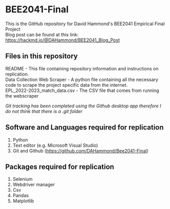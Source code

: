 # BEE2041-Final
This is the GitHub repository for David Hammond's BEE2041 Empirical Final Project  
Blog post can be found at this link: https://hackmd.io/@DAHammond/BEE2041_Blog_Post 

## Files in this repository 
README - This file containing repository information and instructions on replication.   
Data Collection Web Scraper - A python file containing all the necessary code to scrape the project specific data from the internet.  
EPL_2022-2023_match_data.csv - The CSV file that comes from running the webscraper   
  
*Git tracking has been completed using the Github desktop app therefore I do not think that there is a .git folder*

## Software and Languages required for replication
1. Python  
2. Text editor (e.g. Microsoft Visual Studio)  
3. Git and Github (https://github.com/DAHammond/Bee2041-Final)  

## Packages required for replication
1. Selenium 
2. Webdriver manager
3. Csv
4. Pandas
5. Matplotlib